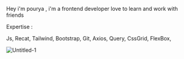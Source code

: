 Hey i'm pourya , i'm a frontend developer love to learn and work with friends 

Expertise : 

Js, Recat, Tailwind, Bootstrap, Git, Axios, Query, CssGrid, FlexBox, 

![Untitled-1](https://github.com/user-attachments/assets/28933153-aa8b-4e77-8ef9-d9aeef3e766e)
